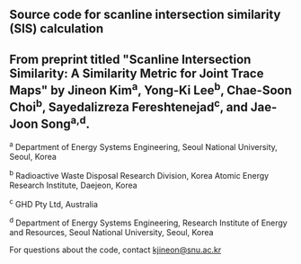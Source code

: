 
## Source code for scanline intersection similarity (SIS) calculation 

## From preprint titled "Scanline Intersection Similarity: A Similarity Metric for Joint Trace Maps" by Jineon Kim<sup>a</sup>, Yong-Ki Lee<sup>b</sup>, Chae-Soon Choi<sup>b</sup>, Sayedalizreza Fereshtenejad<sup>c</sup>, and Jae-Joon Song<sup>a,d</sup>.

<sup>a</sup> Department of Energy Systems Engineering, Seoul National University, Seoul, Korea

<sup>b</sup> Radioactive Waste Disposal Research Division, Korea Atomic Energy Research Institute, Daejeon, Korea

<sup>c</sup> GHD Pty Ltd, Australia

<sup>d</sup> Department of Energy Systems Engineering, Research Institute of Energy and Resources, Seoul National University, Seoul, Korea


For questions about the code, contact kjineon@snu.ac.kr
